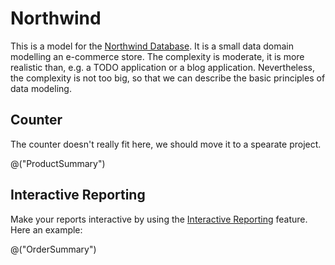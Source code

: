 # Northwind

This is a model for the [Northwind Database](https://github.com/microsoft/sql-server-samples/blob/master/samples/databases/northwind-pubs/readme.md). 
It is a small data domain modelling an e-commerce store. The complexity is moderate, it is more realistic than,
e.g. a TODO application or a blog application. Nevertheless, the complexity is not too big, so that we can 
describe the basic principles of data modeling. 

## Counter

The counter doesn't really fit here, we should move it to a spearate project. 

@("ProductSummary")

## Interactive Reporting

Make your reports interactive by using the [Interactive Reporting](InteractiveReporting.md) feature. Here an example:

@("OrderSummary")


